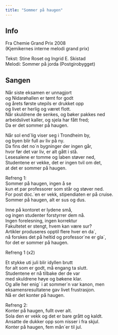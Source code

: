 ```yaml
---
title: "Sommer på haugen"
---
```


Info
----

Fra Chemie Grand Prix 2008  
(Kjemikernes interne melodi grand prix)

Tekst: Stine Roset og Ingrid E. Skistad  
Melodi: Sommer på jorda (Postgirobygget)

Sangen
------

Når siste eksamen er unnagjort  
og Nidarøhallen er tømt for godt  
og årets første utepils er drukket opp  
og livet er herlig og været flott.  
Når skuldrene de senkes, og bøker pakkes ned  
arbeidslivet kaller, og sjela har fått fred;  
Da er det sommer på haugen.

Når sol end´lig viser seg i Trondheim by,  
og byen blir full av liv på ny.  
Da fins det no´n bygninger der ingen går,  
hvor før det var liv, er alt gått i stå.  
Lesesalene er tomme og laben støver ned,  
Studentene er vekke, det er ingen tvil om det,  
at det er sommer på haugen.

Refreng 1:  
Sommer på haugen, ingen å se  
kun et par professorer som står og støver ned.  
For post doc.´en er vekk, stipendiaten er på cruise.  
Sommer på haugen, alt er sus og dus.

Inne på kontoret er lydene små,  
og ingen studenter forstyrrer dem nå.  
Ingen forelesning, ingen korrektur  
Fakultetet er stengt, hvem kan være sur?  
Artikler produseres opptil flere hver en da´,  
nå forskes det på heltid og professor´ne er gla´,  
for det er sommer på haugen.

Refreng 1 (x2)

Et stykke uti juli blir idyllen brutt  
for alt som er godt, må engang ta slutt.  
Studentene er nå tilbake der de var  
med skuldrene høye og bøkene klar.  
Og alle her enig´ i at sommer´n var kanon, men  
eksamensresultatene gav livet frustrasjon.  
Nå er det konter på haugen.

Refreng 2:  
Konter på haugen, fullt over alt.  
Sola den er vekk og det er bare grått og kaldt.  
Ansatte de dukker opp som nisser i fra skjul.  
Konter på haugen, fem mån´er til jul.